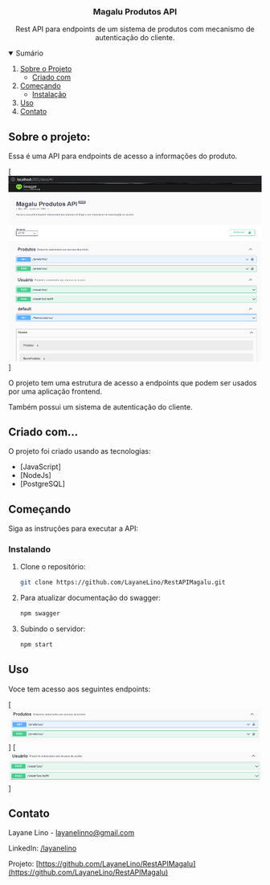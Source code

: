 <!-- PROJECT LOGO -->
<br />
<p align="center">
  <h3 align="center">Magalu Produtos API</h3>

  <p align="center">
    Rest API para endpoints de um sistema de produtos com mecanismo de autenticação do cliente.
    <br />
  </p>
</p>



<!-- TABLE OF CONTENTS -->
<details open="open">
  <summary>Sumário</summary>
  <ol>
    <li>
      <a href="#sobre-o-projeto">Sobre o Projeto</a>
      <ul>
        <li><a href="#criado-com">Criado com</a></li>
      </ul>
    </li>
    <li>
      <a href="#começando">Começando</a>
      <ul>
        <li><a href="#instalando">Instalação</a></li>
      </ul>
    </li>
    <li><a href="#uso">Uso</a></li>
    <li><a href="#contato">Contato</a></li>
  </ol>
</details>



<!-- ABOUT THE PROJECT -->
## Sobre o projeto:

Essa é uma API para endpoints de acesso a informações do produto. 

[![Imagem do Swagger Completo][swagger-completo]]


O projeto tem uma estrutura de acesso a endpoints que podem ser usados por uma aplicação frontend.

Também possui um sistema de autenticação do cliente.


## Criado com...

O projeto foi criado usando as tecnologias:
* [JavaScript]
* [NodeJs]
* [PostgreSQL]


<!-- GETTING STARTED -->
## Começando

Siga as instruções para executar a API:

### Instalando

1. Clone o repositório:
   ```sh
   git clone https://github.com/LayaneLino/RestAPIMagalu.git
   ```
2. Para atualizar documentação do swagger:
   ```sh
   npm swagger
   ```
3. Subindo o servidor:
   ```sh
   npm start
   ```


<!-- USAGE EXAMPLES -->
## Uso

Voce tem acesso aos seguintes endpoints:

[![Swagger de produto][swagger-endpoint-produto]]
[![Swagger de usuario][swagger-endpoint-usuario]]

<!-- CONTACT -->
## Contato

Layane Lino - layanelinno@gmail.com

LinkedIn: [/layanelino](https://www.linkedin.com/in/layanelino/)

Projeto: [https://github.com/LayaneLino/RestAPIMagalu](https://github.com/LayaneLino/RestAPIMagalu)



<!-- MARKDOWN LINKS & IMAGES -->
[swagger-completo]: images/swagger-completo.png
[swagger-endpoint-produto]: images/swagger-endpoint-produto.png
[swagger-endpoint-usuario]: images/swagger-endpoint-usuario.png